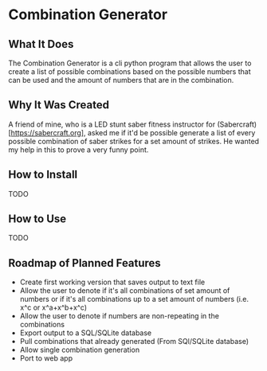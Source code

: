 # Combination Generator

## What It Does
The Combination Generator is a cli python program that allows the user to create a list of possible combinations based on the possible numbers that can be used and the amount of numbers that are in the combination.
## Why It Was Created
A friend of mine, who is a LED stunt saber fitness instructor for (Sabercraft)[https://sabercraft.org], asked me if it'd be possible generate a list of every possible combination of saber strikes for a set amount of strikes. He wanted my help in this to prove a very funny point.
## How to Install
TODO
## How to Use
TODO
## Roadmap of Planned Features
* Create first working version that saves output to text file
* Allow the user to denote if it's all combinations of set amount of numbers or if it's all combinations up to a set amount of numbers (i.e. x^c or x^a+x^b+x^c)
* Allow the user to denote if numbers are non-repeating in the combinations
* Export output to a SQL/SQLite database
* Pull combinations that already generated (From SQl/SQLite database)
* Allow single combination generation
* Port to web app
